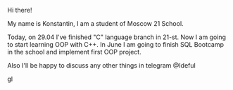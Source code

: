 Hi there!

My name is Konstantin, I am a student of Moscow 21 School. 

Today, on 29.04 I've finished "C" language branch in 21-st.
Now I am going to start learning OOP with C++. 
In June I am going to finish SQL Bootcamp in the school and implement first OOP project.

Also I'll be happy to discuss any other things in telegram
@Ideful

gl


<!---
Ideful/Ideful is a ✨ special ✨ repository because its `README.md` (this file) appears on your GitHub profile.
You can click the Preview link to take a look at your changes.
--->
